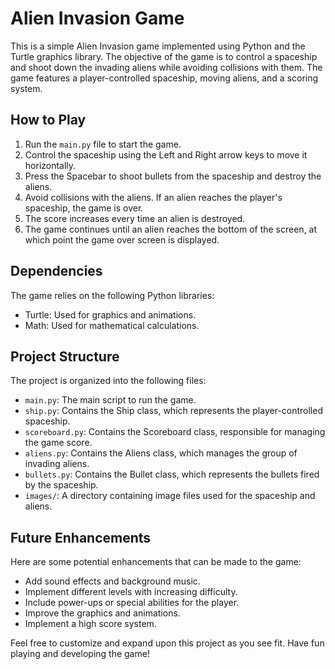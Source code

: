 # Alien Invasion Game

This is a simple Alien Invasion game implemented using Python and the Turtle graphics library. The objective of the game is to control a spaceship and shoot down the invading aliens while avoiding collisions with them. The game features a player-controlled spaceship, moving aliens, and a scoring system.

## How to Play

1. Run the `main.py` file to start the game.
2. Control the spaceship using the Left and Right arrow keys to move it horizontally.
3. Press the Spacebar to shoot bullets from the spaceship and destroy the aliens.
4. Avoid collisions with the aliens. If an alien reaches the player's spaceship, the game is over.
5. The score increases every time an alien is destroyed.
6. The game continues until an alien reaches the bottom of the screen, at which point the game over screen is displayed.

## Dependencies

The game relies on the following Python libraries:

- Turtle: Used for graphics and animations.
- Math: Used for mathematical calculations.

## Project Structure

The project is organized into the following files:

- `main.py`: The main script to run the game.
- `ship.py`: Contains the Ship class, which represents the player-controlled spaceship.
- `scoreboard.py`: Contains the Scoreboard class, responsible for managing the game score.
- `aliens.py`: Contains the Aliens class, which manages the group of invading aliens.
- `bullets.py`: Contains the Bullet class, which represents the bullets fired by the spaceship.
- `images/`: A directory containing image files used for the spaceship and aliens.

## Future Enhancements

Here are some potential enhancements that can be made to the game:

- Add sound effects and background music.
- Implement different levels with increasing difficulty.
- Include power-ups or special abilities for the player.
- Improve the graphics and animations.
- Implement a high score system.

Feel free to customize and expand upon this project as you see fit. Have fun playing and developing the game!